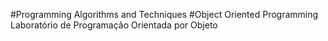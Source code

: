 #Programming Algorithms and Techniques
#Object Oriented Programming
Laboratório de Programação Orientada por Objeto 

